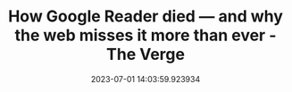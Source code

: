 ---
date: 2023-07-01 14:03:59.923934
link:
  source: web
  source_url: https://roytang.net
  text: How Google Reader died — and why the web misses it more than ever - The Verge
  url: https://www.theverge.com/23778253/google-reader-death-2013-rss-social
source: web
syndicated:
- type: mastodon
  url: https://indieweb.social/users/roytang/statuses/110639201732601745
tags:
- tech-life
title: How Google Reader died — and why the web misses it more than ever - The Verge
---